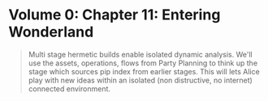# Volume 0: Chapter 11: Entering Wonderland

> Multi stage hermetic builds enable isolated dynamic analysis. We'll use the assets, operations, flows from Party Planning to think up the stage which sources pip index from earlier stages. This will lets Alice play with new ideas within an isolated (non distructive, no internet) connected environment.
